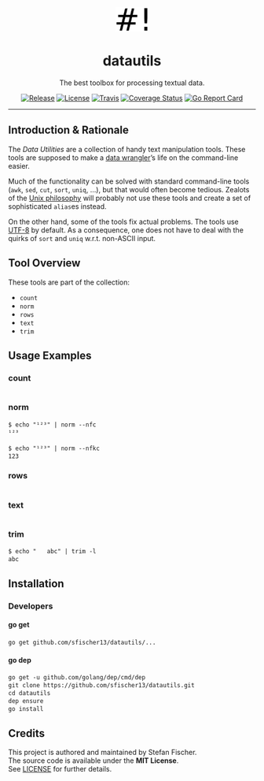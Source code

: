 <p>
<p align="center">
<img alt="datautils logo" src="logo.png" height="50"/>
</p>
<h1 align="center">
datautils
</h1>
<p align="center">
The best toolbox for processing textual data.
</p>
<p align="center">
<a href="https://github.com/sfischer13/datautils/releases"><img alt="Release" src="https://img.shields.io/github/release/sfischer13/datautils.svg?style=flat-square"></a> <a href="https://github.com/sfischer13/datautils/blob/master/LICENSE"><img alt="License" src="https://img.shields.io/github/license/sfischer13/datautils.svg?style=flat-square"></a> <a href="https://travis-ci.org/sfischer13/datautils"><img alt="Travis" src="https://img.shields.io/travis/sfischer13/datautils.svg?style=flat-square"></a> <a href="https://coveralls.io/github/sfischer13/datautils"><img alt="Coverage Status" src="https://coveralls.io/repos/github/sfischer13/datautils/badge.svg"/></a> <a href="https://goreportcard.com/report/github.com/sfischer13/datautils"><img alt="Go Report Card" src="https://goreportcard.com/badge/github.com/sfischer13/datautils?style=flat-square"></a>
</p>
</p>

---

## Introduction & Rationale

The *Data Utilities* are a collection of handy text manipulation tools. These tools are supposed to make a [data wrangler](https://en.wikipedia.org/wiki/Data_wrangling)’s life on the command-line easier.

Much of the functionality can be solved with standard command-line tools (`awk`, `sed`, `cut`, `sort`, `uniq`, …), but that would often become tedious. Zealots of the [Unix philosophy](https://en.wikipedia.org/wiki/Unix_philosophy) will probably not use these tools and create a set of sophisticated `alias`es instead.

On the other hand, some of the tools fix actual problems. The tools use [UTF-8](https://en.wikipedia.org/wiki/UTF-8) by default. As a consequence, one does not have to deal with the quirks of `sort` and `uniq` w.r.t. non-ASCII input.

## Tool Overview

These tools are part of the collection:

-   `count`
-   `norm`
-   `rows`
-   `text`
-   `trim`

## Usage Examples

### count

```shell
```

### norm

```shell
$ echo "¹²³" | norm --nfc
¹²³

$ echo "¹²³" | norm --nfkc
123
```

### rows

```shell
```

### text

```shell
```

### trim

```shell
$ echo "   abc" | trim -l
abc
```

## Installation

### Developers

#### go get

```shell
go get github.com/sfischer13/datautils/...
```

#### go dep

```shell
go get -u github.com/golang/dep/cmd/dep
git clone https://github.com/sfischer13/datautils.git
cd datautils
dep ensure
go install
```

## Credits

This project is authored and maintained by Stefan Fischer.  
The source code is available under the **MIT License**.  
See [LICENSE](https://github.com/sfischer13/datautils/blob/master/LICENSE) for further details.
